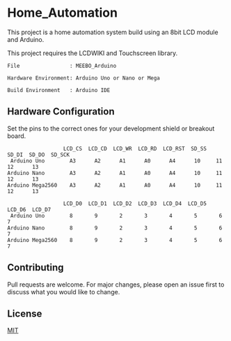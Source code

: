 # Home_Automation

This project is a home automation system build using an 8bit LCD module and Arduino.

This project requires the LCDWIKI and Touchscreen library.

    File                : MEEBO_Arduino

    Hardware Environment: Arduino Uno or Nano or Mega

    Build Environment   : Arduino IDE

## Hardware Configuration
Set the pins to the correct ones for your development shield or breakout board.

                      LCD_CS  LCD_CD  LCD_WR  LCD_RD  LCD_RST  SD_SS  SD_DI  SD_DO  SD_SCK 
     Arduino Uno        A3      A2      A1      A0      A4      10     11     12      13                           
    Arduino Nano        A3      A2      A1      A0      A4      10     11     12      13  
    Arduino Mega2560    A3      A2      A1      A0      A4      10     11     12      13                           

                      LCD_D0  LCD_D1  LCD_D2  LCD_D3  LCD_D4  LCD_D5  LCD_D6  LCD_D7  
     Arduino Uno        8       9       2       3       4       5       6       7
    Arduino Nano        8       9       2       3       4       5       6       7
    Arduino Mega2560    8       9       2       3       4       5       6       7 

## Contributing

Pull requests are welcome. For major changes, please open an issue first
to discuss what you would like to change.

## License

[MIT](https://choosealicense.com/licenses/mit/)
